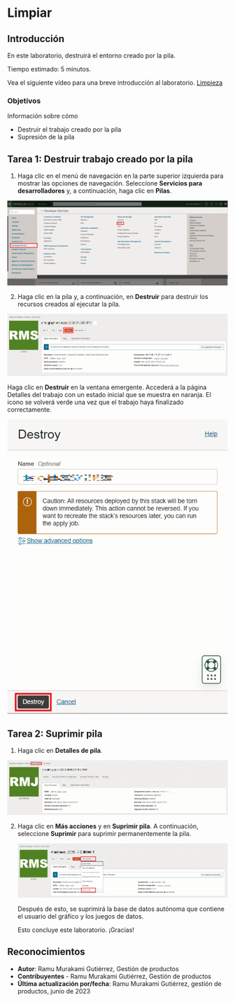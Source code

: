 # Limpiar

## Introducción

En este laboratorio, destruirá el entorno creado por la pila.

Tiempo estimado: 5 minutos.

Vea el siguiente vídeo para una breve introducción al laboratorio. [Limpieza](videohub:1_uf4pv1t0)

### Objetivos

Información sobre cómo

*   Destruir el trabajo creado por la pila
*   Supresión de la pila

## Tarea 1: Destruir trabajo creado por la pila

1.  Haga clic en el menú de navegación en la parte superior izquierda para mostrar las opciones de navegación. Seleccione **Servicios para desarrolladores** y, a continuación, haga clic en **Pilas**.

![Pasos sobre cómo llegar a Stack en el menú de navegación de OCI](./images/stack-in-oci.png)

2.  Haga clic en la pila y, a continuación, en **Destruir** para destruir los recursos creados al ejecutar la pila.

![Muestra cómo destruir la pila](./images/destroy-stack.png)

Haga clic en **Destruir** en la ventana emergente. Accederá a la página Detalles del trabajo con un estado inicial que se muestra en naranja. El icono se volverá verde una vez que el trabajo haya finalizado correctamente.

![Muestra cómo destruir el paso final de pila](./images/destroy-final.png)

## Tarea 2: Suprimir pila

1.  Haga clic en **Detalles de pila**.

![Cómo volver a Detalles de pila](./images/stack-details.png)

2.  Haga clic en **Más acciones** y en **Suprimir pila**. A continuación, seleccione **Suprimir** para suprimir permanentemente la pila.
    
    ![Pasos para suprimir la pila](./images/delete-stack.png)
    
    Después de esto, se suprimirá la base de datos autónoma que contiene el usuario del gráfico y los juegos de datos.
    
    Esto concluye este laboratorio. ¡Gracias!
    

## Reconocimientos

*   **Autor**: Ramu Murakami Gutiérrez, Gestión de productos
*   **Contribuyentes** - Ramu Murakami Gutiérrez, Gestión de productos
*   **Última actualización por/fecha**: Ramu Murakami Gutiérrez, gestión de productos, junio de 2023